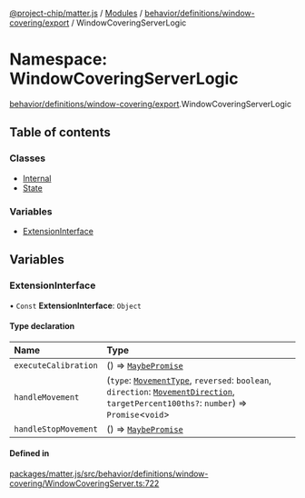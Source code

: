 [@project-chip/matter.js](../README.md) / [Modules](../modules.md) / [behavior/definitions/window-covering/export](behavior_definitions_window_covering_export.md) / WindowCoveringServerLogic

# Namespace: WindowCoveringServerLogic

[behavior/definitions/window-covering/export](behavior_definitions_window_covering_export.md).WindowCoveringServerLogic

## Table of contents

### Classes

- [Internal](../classes/behavior_definitions_window_covering_export.WindowCoveringServerLogic.Internal.md)
- [State](../classes/behavior_definitions_window_covering_export.WindowCoveringServerLogic.State.md)

### Variables

- [ExtensionInterface](behavior_definitions_window_covering_export.WindowCoveringServerLogic.md#extensioninterface)

## Variables

### ExtensionInterface

• `Const` **ExtensionInterface**: `Object`

#### Type declaration

| Name | Type |
| :------ | :------ |
| `executeCalibration` | () => [`MaybePromise`](util_export.md#maybepromise) |
| `handleMovement` | (`type`: [`MovementType`](../enums/behavior_definitions_window_covering_export.MovementType.md), `reversed`: `boolean`, `direction`: [`MovementDirection`](../enums/behavior_definitions_window_covering_export.MovementDirection.md), `targetPercent100ths?`: `number`) => `Promise`\<`void`\> |
| `handleStopMovement` | () => [`MaybePromise`](util_export.md#maybepromise) |

#### Defined in

[packages/matter.js/src/behavior/definitions/window-covering/WindowCoveringServer.ts:722](https://github.com/project-chip/matter.js/blob/6d3b6a5d957d88a9231d6ecab4bb41f8133112be/packages/matter.js/src/behavior/definitions/window-covering/WindowCoveringServer.ts#L722)
